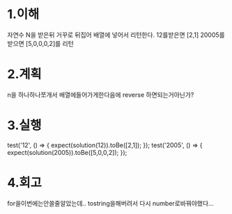 1.이해
====
자연수 N을 받은뒤 거꾸로 뒤집어 배열에 넣어서 리턴한다.
12를받은면 [2,1]
20005를받으면 [5,0,0,0,2]를 리턴

2.계획
===
n을 하나하나쪼개서 배열에들어가게한다음에 reverse 하면되는거아닌가?

3.실행
====
test('12', () => {
        expect(solution(12)).toBe([2,1]);
    });
test('2005', () => {
        expect(solution(2005)).toBe([5,0,0,2]);
    });

4.회고
====
for을이번에는안쓸줄알았는데.. tostring을해버려서 다시 number로바꿔야했다... 
